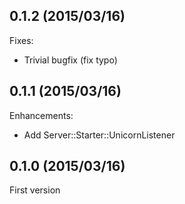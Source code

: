 ## 0.1.2 (2015/03/16)

Fixes:

* Trivial bugfix (fix typo)

## 0.1.1 (2015/03/16)

Enhancements:

* Add Server::Starter::UnicornListener

## 0.1.0 (2015/03/16)

First version


